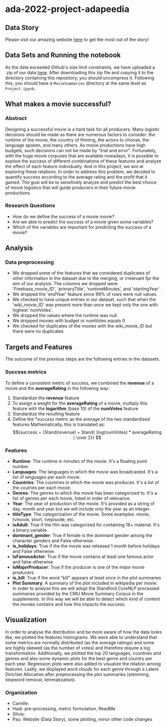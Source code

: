 # ada-2022-project-adapeedia

## Data Story
Please visit our amazing website [here](https://faraldospau.wixsite.com/adapeedia) to get the most out of the story!

## Data Sets and Running the notebook
As the data exceeded Github's size limit constraints, we have uploaded a .zip of our data [here](https://drive.google.com/file/d/1JnCBDjjLFgyH-aWAudfuxixdQzEAczms/view?usp=sharing). After downloading this zip file and copying it to the directory containing this repository, you should uncompress it. Following this, you should have a `MovieSummaries` directory at the same level as `Project.ipynb`.

## What makes a movie successful?

### Abstract
Designing a successful movie is a hard task for all producers. Many logistic decisions should be made as there are numerous factors to consider: the runtime of the movie, the country of filmimg, the actors to choose, the language spoken, and many others. As movie productions have high budgets, such decisions can not be made by "trial and error". Fortunately, with the huge movie corpuses that are available nowadays, it is possible to explore the success of different combinations of these features and analyze the effect of each feature individually. And in this project, we aim at exploring these relations. In order to address this problem, we decided to quantify success according to the average rating and the profit that it gained. The goal will be to sensitively analyze and predict the best choice of movie logistics that will guide producers in their future movie productions.  

### Research Questions
* How do we define the success of a movie movie? 
* Are we able to predict the success of a movie given some variables?
* Which of the variables are important for predicting the success of a movie? 

## Analysis

### Data preprocessing

* We dropped some of the features that we considered duplicates of other information in the dataset due to the merging, or irrelevant fpr the aim of our analysis. The columns we dropped were: 'Freebase_movie_ID', 'primaryTitle', 'runtimeMinutes', and 'startingYear'.  
* We dropped the 'endYear' feature since 99% of rows were null values.  
* We checked to have unique entries in our dataset, such that when the 'wiki_movie_ID' was present more than once we kept only the one with highest 'numVotes'.  
* We dropped the values where the runtime was null.
* We dropped movies with budget or numVotes equals 0
* We checked for duplicates of the moxies with the wiki_movie_ID but there were no duplicates.

## Targets and Features
The outcome of the previous steps are the following entries in the datasets. 
### Success metrics
To define a consistent metric of success, we combined the **revenue** of a movie and the **averageRating** in the following way:
1) Standardize the **revenue** feature
2) To assign a weight for the **averageRating** of a movie, multiply this feature with the **logarithm** (base 10) of the **numVotes** feature
3) Standardize the resulting feature
4) Define the **success* metric as the average of the two standardized features
Mathematically, this is translated as:
$${success = {Stand(revenue) + Stand( \log(numVotes) * averageRating ) \over 2}} $$


### Features
* **Runtime**: The runtime in minutes of the movie. It's a floating point number.
* **Languages**: The languages in which the movie was broadcasted. It's a list of languages per each movie.
* **Countries**: The countries in which the movie was produces. It's a list of the coutries per each movie.
* **Genres**: The genres to which the movie has been categorized to. It's a list of genres per each movie, listed in order of relevance.
* **Year**: The year of production of the movie. It's provided as a string of day, month and year but we will include only the year as an integer.
* **titleType**: The categorization of the movie. Some examples: movie, tvmovie, short, tvepisode, etc.
* **isAdult**: True if the film was categorized for containing 18+ material. It's a binary variable.
* **dominant_gender**: True if female is the dominant gender among the character genders and False otherwise.
* **is_holidays**: True if the the movie was released 1 month before holidays and False otherwise.
* **IsFamousActor**: True if the movie contains at least one famous actor and false otherwise.
* **IsMajorProducer**: True if the producer is one of the major movie producers.
* **is_kill**: True if the word "kill" appears at least once in the plot summaries
* **Plot Summary**: A summary of the plot included in wikipedia per movie. In order to analyse this we will adopt the Standford CoreNLP processed summaries provided by the CMU Movie Summary Corpus in the supplements. In this way we will be able to detect which kind of content the movies contains and how this impacts the success.

## Visualization
In order to analyse the distribution and be more aware of how the data looks like, we plotted the features histrograms. We were able to understand that some metrics are normally distributed (as the average ratings) and some are highly skewed (as the number of votes) and therefore require a log transformation. Additionally, we plotted the top 20 languages, countries and genres and also some dynamic plots for the best genre and country per each year. Regression plots were also added to visualize the relation among features. Lastly, we displayed word clouds for each genre through a Latent Dirichlet Allocation after preprocessing the plot summaries (stemming, stopword removal, lemmatization).

### Organization
* Camille: 
* Hadi: pre-processing, metric formulation, ReadMe
* Silvia:
* Pau: Website (Data Story), some plotting, minor other code changes




